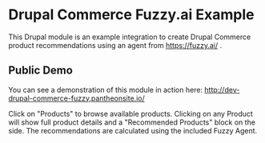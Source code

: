 # Drupal Commerce Fuzzy.ai Example

This Drupal module is an example integration to create Drupal Commerce product recommendations using an agent from https://fuzzy.ai/ .

## Public Demo

You can see a demonstration of this module in action here: http://dev-drupal-commerce-fuzzy.pantheonsite.io/

Click on "Products" to browse available products. Clicking on any Product will show full product details and a "Recommended Products" block on the side. The recommendations are calculated using the included Fuzzy Agent.

